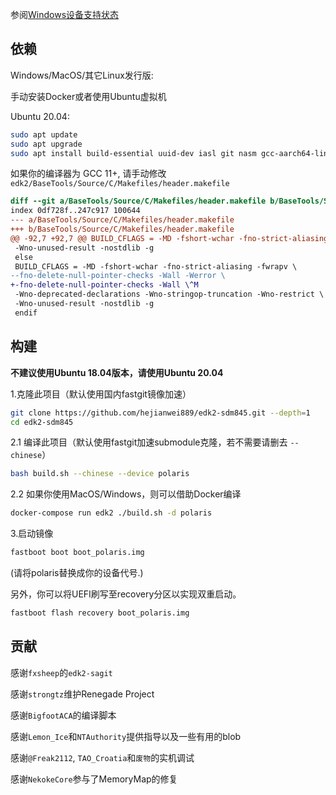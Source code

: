 参阅[Windows设备支持状态](https://renegade-project.cn/#/zh/windows/state-frame.html)

## 依赖

Windows/MacOS/其它Linux发行版:

手动安装Docker或者使用Ubuntu虚拟机

Ubuntu 20.04:

```bash
sudo apt update
sudo apt upgrade
sudo apt install build-essential uuid-dev iasl git nasm gcc-aarch64-linux-gnu python3-distutils python3-pil python3-git gettext
```

如果你的编译器为 GCC 11+, 请手动修改 `edk2/BaseTools/Source/C/Makefiles/header.makefile`

```diff
diff --git a/BaseTools/Source/C/Makefiles/header.makefile b/BaseTools/Source/C/Makefiles/header.makefile
index 0df728f..247c917 100644
--- a/BaseTools/Source/C/Makefiles/header.makefile
+++ b/BaseTools/Source/C/Makefiles/header.makefile
@@ -92,7 +92,7 @@ BUILD_CFLAGS = -MD -fshort-wchar -fno-strict-aliasing -fwrapv \
 -Wno-unused-result -nostdlib -g
 else
 BUILD_CFLAGS = -MD -fshort-wchar -fno-strict-aliasing -fwrapv \
--fno-delete-null-pointer-checks -Wall -Werror \
+-fno-delete-null-pointer-checks -Wall \^M
 -Wno-deprecated-declarations -Wno-stringop-truncation -Wno-restrict \
 -Wno-unused-result -nostdlib -g
 endif
```

## 构建

**不建议使用Ubuntu 18.04版本，请使用Ubuntu 20.04**

1.克隆此项目（默认使用国内fastgit镜像加速）

```bash
git clone https://github.com/hejianwei889/edk2-sdm845.git --depth=1
cd edk2-sdm845
```

2.1 编译此项目（默认使用fastgit加速submodule克隆，若不需要请删去 `--chinese`）

```bash
bash build.sh --chinese --device polaris
```

2.2 如果你使用MacOS/Windows，则可以借助Docker编译

````bash
docker-compose run edk2 ./build.sh -d polaris
````

3.启动镜像

```bash
fastboot boot boot_polaris.img
```

(请将polaris替换成你的设备代号.)

另外，你可以将UEFI刷写至recovery分区以实现双重启动。

```bash
fastboot flash recovery boot_polaris.img
```

## 贡献

感谢`fxsheep`的`edk2-sagit`

感谢`strongtz`维护Renegade Project

感谢`BigfootACA`的编译脚本

感谢`Lemon_Ice`和`NTAuthority`提供指导以及一些有用的blob

感谢`@Freak2112`, `TAO_Croatia`和`废物`的实机调试

感谢`NekokeCore`参与了MemoryMap的修复
